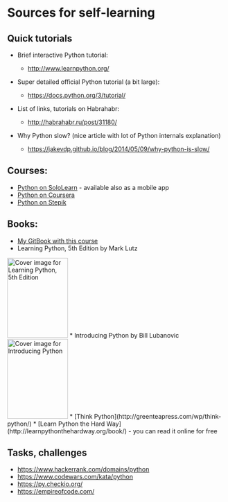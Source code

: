 # Sources for self-learning

## Quick tutorials


* Brief interactive Python tutorial:
    * http://www.learnpython.org/
* Super detailed official Python tutorial (a bit large):
    * https://docs.python.org/3/tutorial/
* List of links, tutorials on Habrahabr:
    * http://habrahabr.ru/post/31180/


* Why Python slow? (nice article with lot of Python internals explanation)
    * https://jakevdp.github.io/blog/2014/05/09/why-python-is-slow/

## Courses:

* [Python on SoloLearn](https://www.sololearn.com/Play/Python#) - available also as a mobile app
* [Python on Coursera](https://www.coursera.org/course/pythonlearn)
* [Python on Stepik](https://stepik.org/course/512/syllabus)


## Books:

* [My GitBook with this course](https://yumedzi.gitbooks.io/python-book/content/)
* Learning Python, 5th Edition by Mark Lutz
<img src="https://learning.oreilly.com/library/cover/9781449355722/" alt="Cover image for Learning Python, 5th Edition" width="140" height="184">
* Introducing Python by Bill Lubanovic
<img src="https://learning.oreilly.com/library/cover/9781449361167/" alt="Cover image for Introducing Python" width="140" height="184">
* [Think Python](http://greenteapress.com/wp/think-python/)
* [Learn Python the Hard Way](http://learnpythonthehardway.org/book/) - you can read it online for free

## Tasks, challenges
* https://www.hackerrank.com/domains/python
* https://www.codewars.com/kata/python
* https://py.checkio.org/
* https://empireofcode.com/